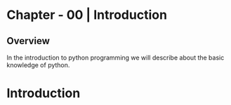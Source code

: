 # Chapter - 00 | Introduction

## Overview

In the introduction to python programming we will describe about the basic knowledge of python.



# Introduction


